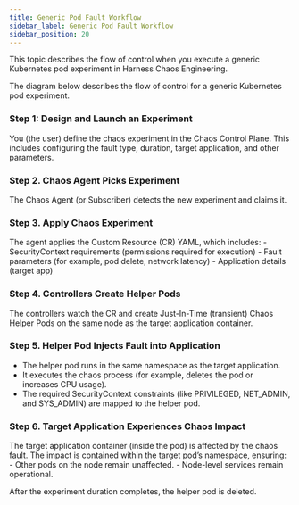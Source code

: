 ```yaml
---
title: Generic Pod Fault Workflow 
sidebar_label: Generic Pod Fault Workflow 
sidebar_position: 20
---
```


This topic describes the flow of control when you execute a generic Kubernetes pod experiment in Harness Chaos Engineering.

The diagram below describes the flow of control for a generic Kubernetes pod experiment. 


### Step 1: Design and Launch an Experiment

You (the user) define the chaos experiment in the Chaos Control Plane.
This includes configuring the fault type, duration, target application, and other parameters.

### Step 2. Chaos Agent Picks Experiment

The Chaos Agent (or Subscriber) detects the new experiment and claims it.

### Step 3. Apply Chaos Experiment
The agent applies the Custom Resource (CR) YAML, which includes:
    - SecurityContext requirements (permissions required for execution) 
    - Fault parameters (for example, pod delete, network latency) 
    - Application details (target app)

### Step 4. Controllers Create Helper Pods

The controllers watch the CR and create Just-In-Time (transient) Chaos Helper Pods on the same node as the target application container.

### Step 5. Helper Pod Injects Fault into Application

- The helper pod runs in the same namespace as the target application.
- It executes the chaos process (for example, deletes the pod or increases CPU usage).
- The required SecurityContext constraints (like PRIVILEGED, NET_ADMIN, and SYS_ADMIN) are mapped to the helper pod.

### Step 6. Target Application Experiences Chaos Impact

The target application container (inside the pod) is affected by the chaos fault.
The impact is contained within the target pod’s namespace, ensuring:
    - Other pods on the node remain unaffected.
    - Node-level services remain operational.

After the experiment duration completes, the helper pod is deleted.

